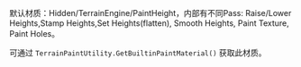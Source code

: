 默认材质：Hidden/TerrainEngine/PaintHeight，内部有不同Pass: Raise/Lower Heights,Stamp Heights,Set Heights(flatten), Smooth Heights, Paint Texture, Paint Holes。

可通过 `TerrainPaintUtility.GetBuiltinPaintMaterial()` 获取此材质。